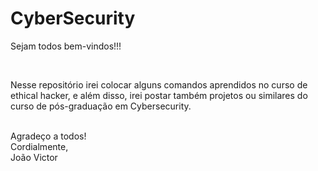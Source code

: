 # CyberSecurity <br>

Sejam todos bem-vindos!!! <br>

<br>

Nesse repositório irei colocar alguns comandos aprendidos no curso de ethical hacker, e além disso, irei postar também projetos ou similares do curso de pós-graduação em Cybersecurity.
<br>
<br>

Agradeço a todos!<br>
Cordialmente, <br>
João Victor <br>
